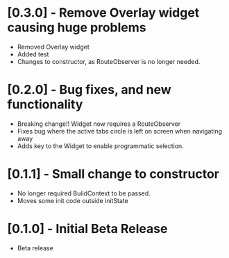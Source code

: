 # [0.3.0] - Remove Overlay widget causing huge problems
* Removed Overlay widget
* Added test
* Changes to constructor, as RouteObserver is no longer needed.

# [0.2.0] - Bug fixes, and new functionality
* Breaking change!! Widget now requires a RouteObserver
* Fixes bug where the active tabs circle is left on screen when navigating away
* Adds key to the Widget to enable programmatic selection.

# [0.1.1] - Small change to constructor
* No longer required BuildContext to be passed.
* Moves some init code outside initState

# [0.1.0] - Initial Beta Release
* Beta release
